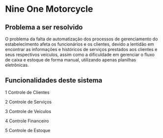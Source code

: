 # Nine One Motorcycle

## Problema a ser resolvido

O problema da falta de automatização dos processos de gerenciamento do estabelecimento afeta os funcionários e os clientes, devido a lentidão em encontrar as informações e históricos de serviços prestados aos clientes e seus respectivos veículos, assim como a dificuldade em gerenciar o fluxo de caixa e estoque de forma manual, utilizando apenas planilhas eletrônicas.

## Funcionalidades deste sistema

1 Controle de Clientes

2 Controle de Serviços

3 Controle de Veículos

4 Controle Financeiro

5 Controle de Estoque

